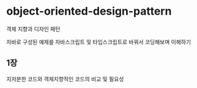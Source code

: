 # object-oriented-design-pattern
객체 지향과 디자인 패턴

자바로 구성된 예제를 자바스크립트 및 타입스크립트로 바꿔서 코딩해보며 이해하기

## 1장  
지저분한 코드와 객체지향적인 코드의 비교 및 필요성